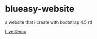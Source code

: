 # blueasy-website
a website that i create with bootstrap 4.5 rtl 

[Live Demo](https://mohazizzi.github.io/blueasy-website/)
